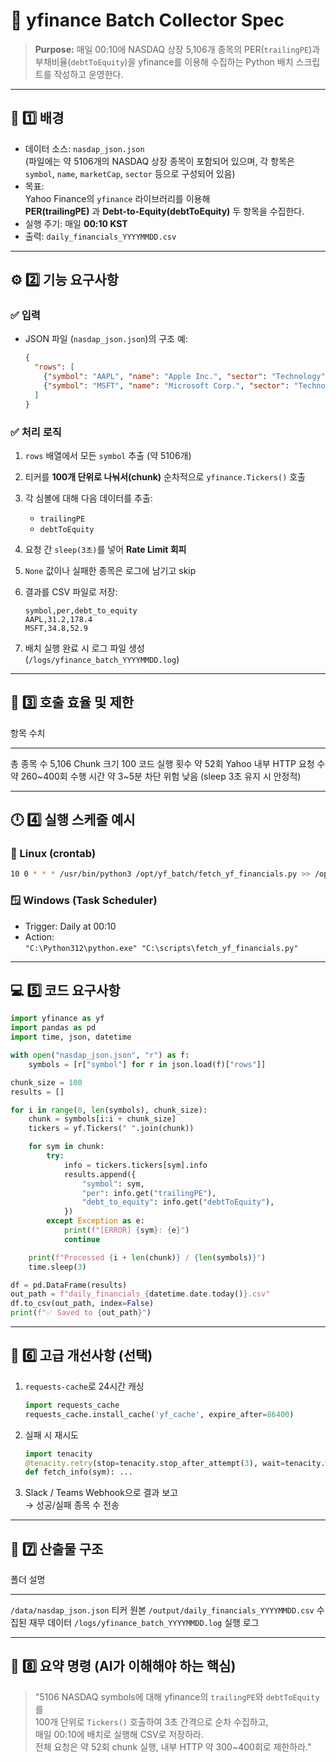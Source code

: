 # 📘 yfinance Batch Collector Spec

> **Purpose:** 매일 00:10에 NASDAQ 상장 5,106개 종목의
> PER(`trailingPE`)과 부채비율(`debtToEquity`)을 yfinance를 이용해
> 수집하는 Python 배치 스크립트를 작성하고 운영한다.

------------------------------------------------------------------------

## 🧩 1️⃣ 배경

-   데이터 소스: `nasdap_json.json`\
    (파일에는 약 5106개의 NASDAQ 상장 종목이 포함되어 있으며, 각 항목은
    `symbol`, `name`, `marketCap`, `sector` 등으로 구성되어 있음)
-   목표:\
    Yahoo Finance의 `yfinance` 라이브러리를 이용해\
    **PER(trailingPE)** 과 **Debt-to-Equity(debtToEquity)** 두 항목을
    수집한다.
-   실행 주기: 매일 **00:10 KST**
-   출력: `daily_financials_YYYYMMDD.csv`

------------------------------------------------------------------------

## ⚙️ 2️⃣ 기능 요구사항

### ✅ 입력

-   JSON 파일 (`nasdap_json.json`)의 구조 예:

    ``` json
    {
      "rows": [
        {"symbol": "AAPL", "name": "Apple Inc.", "sector": "Technology"},
        {"symbol": "MSFT", "name": "Microsoft Corp.", "sector": "Technology"}
      ]
    }
    ```

### ✅ 처리 로직

1.  `rows` 배열에서 모든 `symbol` 추출 (약 5106개)

2.  티커를 **100개 단위로 나눠서(chunk)** 순차적으로
    `yfinance.Tickers()` 호출

3.  각 심볼에 대해 다음 데이터를 추출:

    -   `trailingPE`
    -   `debtToEquity`

4.  요청 간 `sleep(3초)`를 넣어 **Rate Limit 회피**

5.  `None` 값이나 실패한 종목은 로그에 남기고 skip

6.  결과를 CSV 파일로 저장:

    ``` csv
    symbol,per,debt_to_equity
    AAPL,31.2,178.4
    MSFT,34.8,52.9
    ```

7.  배치 실행 완료 시 로그 파일 생성\
    (`/logs/yfinance_batch_YYYYMMDD.log`)

------------------------------------------------------------------------

## 🧮 3️⃣ 호출 효율 및 제한

  항목                      수치
  ------------------------- ---------------------------------
  총 종목 수                5,106
  Chunk 크기                100
  코드 실행 횟수            약 52회
  Yahoo 내부 HTTP 요청 수   약 260\~400회
  수행 시간                 약 3\~5분
  차단 위험                 낮음 (sleep 3초 유지 시 안정적)

------------------------------------------------------------------------

## 🕛 4️⃣ 실행 스케줄 예시

### 🐧 Linux (crontab)

``` bash
10 0 * * * /usr/bin/python3 /opt/yf_batch/fetch_yf_financials.py >> /opt/yf_batch/logs/batch.log 2>&1
```

### 🪟 Windows (Task Scheduler)

-   Trigger: Daily at 00:10
-   Action:\
    `"C:\Python312\python.exe" "C:\scripts\fetch_yf_financials.py"`

------------------------------------------------------------------------

## 💻 5️⃣ 코드 요구사항

``` python
import yfinance as yf
import pandas as pd
import time, json, datetime

with open("nasdap_json.json", "r") as f:
    symbols = [r["symbol"] for r in json.load(f)["rows"]]

chunk_size = 100
results = []

for i in range(0, len(symbols), chunk_size):
    chunk = symbols[i:i + chunk_size]
    tickers = yf.Tickers(" ".join(chunk))

    for sym in chunk:
        try:
            info = tickers.tickers[sym].info
            results.append({
                "symbol": sym,
                "per": info.get("trailingPE"),
                "debt_to_equity": info.get("debtToEquity"),
            })
        except Exception as e:
            print(f"[ERROR] {sym}: {e}")
            continue

    print(f"Processed {i + len(chunk)} / {len(symbols)}")
    time.sleep(3)

df = pd.DataFrame(results)
out_path = f"daily_financials_{datetime.date.today()}.csv"
df.to_csv(out_path, index=False)
print(f"✅ Saved to {out_path}")
```

------------------------------------------------------------------------

## 🔐 6️⃣ 고급 개선사항 (선택)

1.  `requests-cache`로 24시간 캐싱

    ``` python
    import requests_cache
    requests_cache.install_cache('yf_cache', expire_after=86400)
    ```

2.  실패 시 재시도

    ``` python
    import tenacity
    @tenacity.retry(stop=tenacity.stop_after_attempt(3), wait=tenacity.wait_fixed(5))
    def fetch_info(sym): ...
    ```

3.  Slack / Teams Webhook으로 결과 보고\
    → 성공/실패 종목 수 전송

------------------------------------------------------------------------

## 🧾 7️⃣ 산출물 구조

  폴더                                      설명
  ----------------------------------------- --------------------
  `/data/nasdap_json.json`                  티커 원본
  `/output/daily_financials_YYYYMMDD.csv`   수집된 재무 데이터
  `/logs/yfinance_batch_YYYYMMDD.log`       실행 로그

------------------------------------------------------------------------

## 🧠 8️⃣ 요약 명령 (AI가 이해해야 하는 핵심)

> "5106 NASDAQ symbols에 대해 yfinance의 `trailingPE`와
> `debtToEquity`를\
> 100개 단위로 `Tickers()` 호출하여 3초 간격으로 순차 수집하고,\
> 매일 00:10에 배치로 실행해 CSV로 저장하라.\
> 전체 요청은 약 52회 chunk 실행, 내부 HTTP 약 300\~400회로 제한하라."
